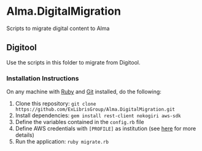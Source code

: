# Alma.DigitalMigration
Scripts to migrate digital content to Alma

## Digitool
Use the scripts in this folder to migrate from Digitool.

### Installation Instructions
On any machine with [Ruby](https://www.ruby-lang.org/en/) and [Git](http://git-scm.com/) installed, do the following:

1. Clone this repository: `git clone https://github.com/ExLibrisGroup/Alma.DigitalMigration.git`
2. Install dependencies: `gem install rest-client nokogiri aws-sdk`
3. Define the variables contained in the `config.rb` file
4. Define AWS credentials with `[PROFILE]` as institution (see [here](http://docs.aws.amazon.com/cli/latest/userguide/cli-chap-getting-started.html#cli-config-files) for more details)
5. Run the application: `ruby migrate.rb`
